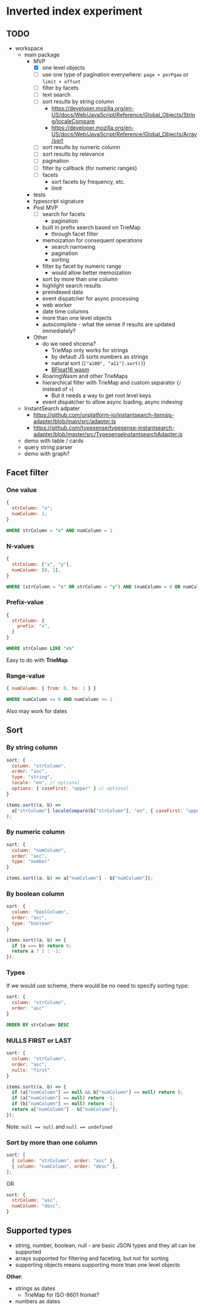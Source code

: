 # Inverted index experiment

## TODO

- workspace
  - main package
    - MVP
      - [x] one level objects
      - [ ] use one type of pagination everywhere: `page + perPgae` or `limit + offset`
      - [ ] filter by facets
      - [ ] text search
      - [ ] sort results by string column
        - https://developer.mozilla.org/en-US/docs/Web/JavaScript/Reference/Global_Objects/String/localeCompare
        - https://developer.mozilla.org/en-US/docs/Web/JavaScript/Reference/Global_Objects/Array/sort
      - [ ] sort results by numeric column
      - [ ] sort results by relevance
      - [ ] pagination
      - [ ] filter by callback (for numeric ranges)
      - [ ] facets
        - sort facets by frequency, etc.
        - limit
    - tests
    - typescript signature
    - Post MVP
      - [ ] search for facets
        - pagination
      - built in prefix search based on TrieMap
        - through facet filter
      - memoization for consequent operations
        - search narrowing
        - pagination
        - sorting
      - filter by facet by numeric range
        - would allow better memoization
      - sort by more than one column
      - highilght search results
      - preindexed data
      - event dispatcher for async processing
      - web worker
      - date time columns
      - more than one level objects
      - autocomplete - what the sense if results are updated immediately?
    - Other
      - do we need shcema?
        - TrieMap only works for strings
        - by default JS sorts numbers as strings
        - natural sort (`["a100", "a11"].sort()`)
        - [BFloat16 wasm](https://github.com/tc39/proposal-float16array/issues/7)
      - RoaringWasm and other TrieMaps
      - hierarchical filter with TrieMap and custom separator (`/` instead of `>`)
        - But it needs a way to get root level keys
      - event dispatcher to allow async loading, async indexing
  - InstantSearch adpater
    - https://github.com/unplatform-io/instantsearch-itemsjs-adapter/blob/main/src/adapter.ts
    - https://github.com/typesense/typesense-instantsearch-adapter/blob/master/src/TypesenseInstantsearchAdapter.js
  - demo with table / cards
  - query string parser
  - demo with graph?

## Facet filter

### One value

```js
{
  strColumn: "x";
  numColumn: 1;
}
```

```sql
WHERE strColumn = "x" AND numColumn = 1
```

### N-values

```js
{
  strColumn: ["x", "y"],
  numColumn: [0, 1],
}
```

```sql
WHERE (strColumn = "x" OR strColumn = "y") AND (numColumn = 0 OR numColumn = 1)
```

### Prefix-value

```js
{
  strColumn: {
    prefix: "x",
  }
}
```

```sql
WHERE strColumn LIKE "x%"
```

Easy to do with **TrieMap**.

### Range-value

```js
{ numColumn: { from: 0, to: 1 } }
```

```sql
WHERE numColumn >= 0 AND numColumn <= 1
```

Also may work for dates

## Sort

### By string column

```js
sort: {
  column: "strColumn",
  order: "asc",
  type: "string",
  locale: "en", // optional
  options: { caseFirst: "upper" } // optional
}
```

```js
items.sort((a, b) =>
  a["strColumn"].localeCompare(b["strColumn"], "en", { caseFirst: "upper" })
);
```

### By numeric column

```js
sort: {
  column: "numColumn",
  order: "asc",
  type: "number"
}
```

```js
items.sort((a, b) => a["numColumn"] - b["numColumn"]);
```

### By boolean column

```js
sort: {
  column: "boolColumn",
  order: "asc",
  type: "boolean"
}
```

```js
items.sort((a, b) => {
  if (a === b) return 0;
  return a ? 1 : -1;
});
```

### Types

If we would use scheme, there would be no need to specify sorting type:

```js
sort: {
  column: "strColumn",
  order: "asc"
}
```

```sql
ORDER BY strColumn DESC
```

### NULLS FIRST or LAST

```js
sort: {
  column: "strColumn",
  order: "asc",
  nulls: "first"
}
```

```js
items.sort((a, b) => {
  if (a["numColumn"] == null && b["numColumn"] == null) return 0;
  if (a["numColumn"] == null) return -1;
  if (b["numColumn"] == null) return -1;
  return a["numColumn"] - b["numColumn"];
});
```

Note: `null == null` and `null == undefined`

### Sort by more than one column

```js
sort: [
  { column: "strColumn", order: "asc" },
  { column: "numColumn", order: "desc" },
];
```

OR

```js
sort: {
  strColumn: "asc",
  numColumn: "desc",
}
```

## Supported types

- string, number, boolean, null - are basic JSON types and they all can be supported
- arrays supported for filtering and faceting, but not for sorting
- supporting objects means supporting more tnan one level objects

**Other**:

- strings as dates
  - TrieMap for ISO-8601 fromat?
- numbers as dates
